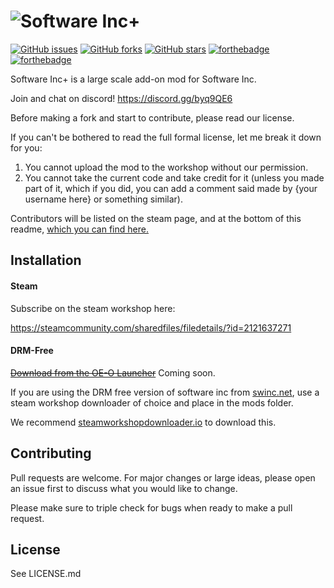 ![Software Inc+](https://i.imgur.com/Tkib09K.png)
===================

[![GitHub issues](https://img.shields.io/github/issues/OE-O/software-inc-plus?style=for-the-badge)](https://github.com/OE-O/software-inc-plus/issues) [![GitHub forks](https://img.shields.io/github/forks/OE-O/software-inc-plus?style=for-the-badge)](https://github.com/OE-O/software-inc-plus/network) [![GitHub stars](https://img.shields.io/github/stars/OE-O/software-inc-plus?style=for-the-badge)](https://github.com/OE-O/software-inc-plus/stargazers) [![forthebadge](https://forthebadge.com/images/badges/mom-made-pizza-rolls.svg)](https://forthebadge.com) [![forthebadge](https://forthebadge.com/images/badges/uses-badges.svg)](https://forthebadge.com)

Software Inc+ is a large scale add-on mod for Software Inc.

Join and chat on discord! https://discord.gg/byq9QE6

Before making a fork and start to contribute, please read our license.

If you can't be bothered to read the full formal license, let me break it down for you:

1. You cannot upload the mod to the workshop without our permission.
2. You cannot take the current code and take credit for it (unless you made part of it, which if you did, you can add a comment said made by {your username here} or something similar).

Contributors will be listed on the steam page, and at the bottom of this readme, [which you can find here.](#contributors)

## Installation

#### Steam

Subscribe on the steam workshop here:

https://steamcommunity.com/sharedfiles/filedetails/?id=2121637271

#### DRM-Free

[~~Download from the OE-O Launcher~~](https://www.youtube.com/watch?v=dQw4w9WgXcQ) Coming soon. 

If you are using the DRM free version of software inc from [swinc.net](https://swinc.net), use a steam workshop downloader of choice and place in the mods folder.

We recommend [steamworkshopdownloader.io](https://fallback.steamworkshopdownloader.io/) to download this.

## Contributing

Pull requests are welcome. For major changes or large ideas, please open an issue first to discuss what you would like to change.

Please make sure to triple check for bugs when ready to make a pull request.

## License

See LICENSE.md
